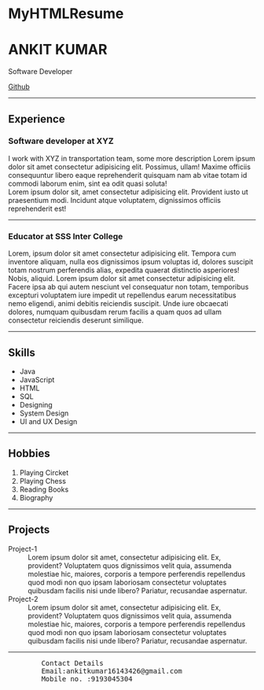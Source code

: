 # MyHTMLResume

<!DOCTYPE html>
<html lang="en">
  <head>
    <meta charset="UTF-8" />
    <meta http-equiv="X-UA-Compatible" content="IE=edge" />
    <meta name="viewport" content="width=device-width, initial-scale=1.0" />
    <title>Document</title>
  </head>
  <body>
    <h1>ANKIT KUMAR</h1>
    <p>Software Developer</p>
    <a href="https://github.com/ankitkumar16143426">Github</a>
    <hr />
    <h2>Experience</h2>
    <h3>Software developer at XYZ</h3>
    <p>
      I work with XYZ in transportation team, some more description Lorem
      ipsum dolor sit amet consectetur adipisicing elit. Possimus, ullam! Maxime
      officiis consequuntur libero eaque reprehenderit quisquam nam ab vitae
      totam id commodi laborum enim, sint ea odit quasi soluta!
      <br />
      Lorem ipsum dolor sit, amet consectetur adipisicing elit. Provident iusto
      ut praesentium modi. Incidunt atque voluptatem, dignissimos officiis
      reprehenderit est!
    </p>
    <hr />
    <h3>Educator at SSS Inter College</h3>
    <p>
      Lorem, ipsum dolor sit amet consectetur adipisicing elit. Tempora cum
      inventore aliquam, nulla eos dignissimos ipsum voluptas id, dolores
      suscipit totam nostrum perferendis alias, expedita quaerat distinctio
      asperiores! Nobis, aliquid. Lorem ipsum dolor sit amet consectetur
      adipisicing elit. Facere ipsa ab qui autem nesciunt vel consequatur non
      totam, temporibus excepturi voluptatem iure impedit ut repellendus earum
      necessitatibus nemo eligendi, animi debitis reiciendis suscipit. Unde iure
      obcaecati dolores, numquam quibusdam rerum facilis a quam quos ad ullam
      consectetur reiciendis deserunt similique.
    </p>
    <hr />
    <h2>Skills</h2>
    <!-- how to comment -->
    <!-- I want to add skills list -->
    <ul>
      <li>Java</li>
      <li>JavaScript</li>
      <li>HTML</li>
      <li>SQL</li>
      <li>Designing</li>
      <li>System Design</li>
      <li>UI and UX Design</li>
    </ul>
    <hr />
    <h2>Hobbies</h2>
    <ol>
      <li>Playing Circket</li>
      <li>Playing Chess</li>
      <li>Reading Books</li>
      <li>Biography</li>
    </ol>
    <hr />
    <h2>Projects</h2>
    <dl>
      <dt>Project-1</dt>
      <dd>
        Lorem ipsum dolor sit amet, consectetur adipisicing elit. Ex, provident?
        Voluptatem quos dignissimos velit quia, assumenda molestiae hic,
        maiores, corporis a tempore perferendis repellendus quod modi non quo
        ipsam laboriosam consectetur voluptates quibusdam facilis nisi unde
        libero? Pariatur, recusandae aspernatur.
      </dd>
      <dt>Project-2</dt>
      <dd>
        Lorem ipsum dolor sit amet, consectetur adipisicing elit. Ex, provident?
        Voluptatem quos dignissimos velit quia, assumenda molestiae hic,
        maiores, corporis a tempore perferendis repellendus quod modi non quo
        ipsam laboriosam consectetur voluptates quibusdam facilis nisi unde
        libero? Pariatur, recusandae aspernatur.
      </dd>
    </dl>
    <hr>
    <pre>
        Contact Details 
        Email:ankitkumar16143426@gmail.com 
        Mobile no. :9193045304
    </pre>
  </body>
</html>
